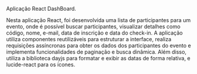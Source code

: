 Aplicação React DashBoard.

Nesta aplicação React, foi desenvolvida uma lista de participantes para um evento, 
onde é possível buscar participantes, visualizar detalhes como código, 
nome, e-mail, data de inscrição e data do check-in. 
A aplicação utiliza componentes reutilizáveis para estruturar a interface, 
realiza requisições assíncronas para obter os dados dos participantes do evento e 
implementa funcionalidades de paginação e busca dinâmica. 
Além disso, utiliza a biblioteca dayjs para formatar e exibir as datas de forma relativa, 
e lucide-react para os ícones.

